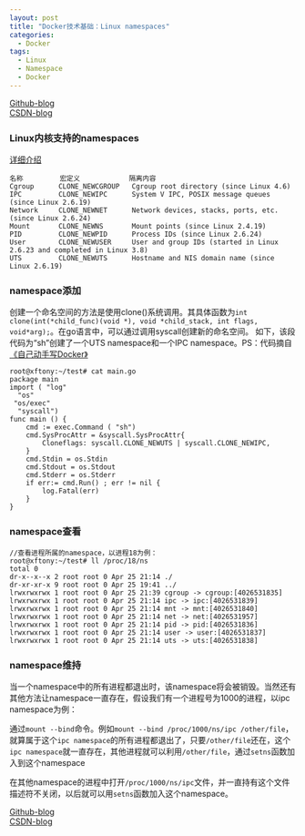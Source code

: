 ```yaml
---
layout: post
title: "Docker技术基础：Linux namespaces"
categories:
  - Docker
tags:
  - Linux
  - Namespace
  - Docker
---
```

[Github-blog](https://xftony.github.io/docker/2018/04/25/Docker%E6%8A%80%E6%9C%AF%E5%9F%BA%E7%A1%80-Linux-namespace.html)    
[CSDN-blog](https://blog.csdn.net/xftony/article/details/80160172)  

### Linux内核支持的namespaces   
[详细介绍](http://man7.org/linux/man-pages/man7/namespaces.7.html)

    名称         宏定义            隔离内容
    Cgroup      CLONE_NEWCGROUP   Cgroup root directory (since Linux 4.6)
	IPC         CLONE_NEWIPC      System V IPC, POSIX message queues (since Linux 2.6.19)
	Network     CLONE_NEWNET      Network devices, stacks, ports, etc. (since Linux 2.6.24)
	Mount       CLONE_NEWNS       Mount points (since Linux 2.4.19)
	PID         CLONE_NEWPID      Process IDs (since Linux 2.6.24)
	User        CLONE_NEWUSER     User and group IDs (started in Linux 2.6.23 and completed in Linux 3.8)
	UTS         CLONE_NEWUTS      Hostname and NIS domain name (since Linux 2.6.19)

### namespace添加    
创建一个命名空间的方法是使用clone()系统调用。其具体函数为`int clone(int(*child_func)(void *), void *child_stack, int flags, void*arg);`。在go语言中，可以通过调用syscall创建新的命名空间。 如下，该段代码为“sh”创建了一个UTS namespace和一个IPC namespace。PS：代码摘自[《自己动手写Docker》](https://book.douban.com/subject/27082348/)  

	root@xftony:~/test# cat main.go 
	package main
	import ( "log"
	  "os"
	 "os/exec"
	  "syscall")
	func main () {
	    cmd := exec.Command ( "sh")
	    cmd.SysProcAttr = &syscall.SysProcAttr{
	        Cloneflags: syscall.CLONE_NEWUTS | syscall.CLONE_NEWIPC,
	    }
	    cmd.Stdin = os.Stdin
	    cmd.Stdout = os.Stdout
	    cmd.Stderr = os.Stderr
	    if err:= cmd.Run() ; err != nil {
	        log.Fatal(err)
	    }
	}

### namespace查看   
       
    //查看进程所属的namespace，以进程18为例： 
    root@xftony:~/test# ll /proc/18/ns    
    total 0    
	dr-x--x--x 2 root root 0 Apr 25 21:14 ./    
	dr-xr-xr-x 9 root root 0 Apr 25 19:41 ../   
	lrwxrwxrwx 1 root root 0 Apr 25 21:39 cgroup -> cgroup:[4026531835]    
	lrwxrwxrwx 1 root root 0 Apr 25 21:14 ipc -> ipc:[4026531839]   
	lrwxrwxrwx 1 root root 0 Apr 25 21:14 mnt -> mnt:[4026531840]    
	lrwxrwxrwx 1 root root 0 Apr 25 21:14 net -> net:[4026531957]   
	lrwxrwxrwx 1 root root 0 Apr 25 21:14 pid -> pid:[4026531836]    
	lrwxrwxrwx 1 root root 0 Apr 25 21:14 user -> user:[4026531837]   
	lrwxrwxrwx 1 root root 0 Apr 25 21:14 uts -> uts:[4026531838]

### namespace维持    
当一个namespace中的所有进程都退出时，该namespace将会被销毁。当然还有其他方法让namespace一直存在，假设我们有一个进程号为1000的进程，以ipc namespace为例：

通过`mount --bind`命令。例如`mount --bind /proc/1000/ns/ipc /other/file`，就算属于这个`ipc namespace`的所有进程都退出了，只要`/other/file`还在，这个`ipc namespace`就一直存在，其他进程就可以利用`/other/file`，通过`setns`函数加入到这个namespace

在其他namespace的进程中打开`/proc/1000/ns/ipc`文件，并一直持有这个文件描述符不关闭，以后就可以用`setns`函数加入这个namespace。

[Github-blog](https://xftony.github.io/docker/2018/04/25/Docker%E6%8A%80%E6%9C%AF%E5%9F%BA%E7%A1%80-Linux-namespace.html)    
[CSDN-blog](https://blog.csdn.net/xftony/article/details/80160172)  